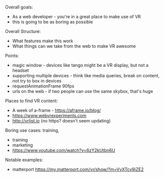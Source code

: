 Overall goals:

* As a web developer - you're in a great place to make use of VR
* this is going to be as boring as possible

Overall Structure:

* What features make this work
* What things can we take from the web to make VR awesome

Points:

* magic window - devices like tango might be a VR display, but not a headset
* supporting multiple devices - think like media queries, break on content, not try to box in devices
* requestAnimationFrame 90fps
* urls on the web - if two people can use the same skybox, that's huge

Places to find VR content:

* A week of a-frame - https://aframe.io/blog/
* https://www.webvrexperiments.com
* http://vrlist.io (no https? doesn't seem updating)


Boring use cases: training,

* training
* marketing
* https://www.youtube.com/watch?v=6zY2kUtbn6U

Notable examples:

* matterport https://my.matterport.com/vr/show/?m=VvXTcv9iZE2
